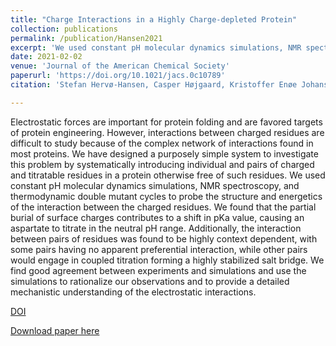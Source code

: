 ```yaml
---
title: "Charge Interactions in a Highly Charge-depleted Protein"
collection: publications
permalink: /publication/Hansen2021
excerpt: 'We used constant pH molecular dynamics simulations, NMR spectroscopy, and thermodynamic double mutant cycles to probe the structure and energetics of the interaction between the charged residues.'
date: 2021-02-02
venue: 'Journal of the American Chemical Society'
paperurl: 'https://doi.org/10.1021/jacs.0c10789'
citation: 'Stefan Hervø-Hansen, Casper Højgaard, Kristoffer Enøe Johansson, Yong Wang, Khadija Wahni, David Young, Joris Messens, Kaare Teilum, Kresten Lindorff-Larsen, and Jakob Rahr Winther. J. Am. Chem. Soc. 2021, 143, 6, 2500–2508. DOI: 10.1021/jacs.0c10789' 

---
```


Electrostatic forces are important for protein folding and are favored targets of protein engineering. However, interactions between charged residues are difficult to study because of the complex network of interactions found in most proteins. We have designed a purposely simple system to investigate this problem by systematically introducing individual and pairs of charged and titratable residues in a protein otherwise free of such residues. We used constant pH molecular dynamics simulations, NMR spectroscopy, and thermodynamic double mutant cycles to probe the structure and energetics of the interaction between the charged residues. We found that the partial burial of surface charges contributes to a shift in pKa value, causing an aspartate to titrate in the neutral pH range. Additionally, the interaction between pairs of residues was found to be highly context dependent, with some pairs having no apparent preferential interaction, while other pairs would engage in coupled titration forming a highly stabilized salt bridge. We find good agreement between experiments and simulations and use the simulations to rationalize our observations and to provide a detailed mechanistic understanding of the electrostatic interactions.


[DOI](https://doi.org/10.1021/jacs.0c10789)

[Download paper here](https://yongwangcph.github.io/files/Hansen2021.pdf)



